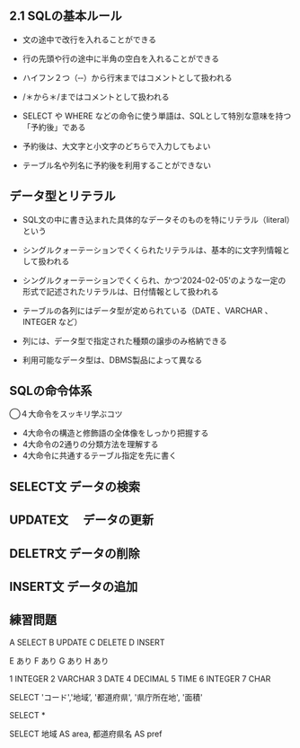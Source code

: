 ## 2.1 SQLの基本ルール

- 文の途中で改行を入れることができる
- 行の先頭や行の途中に半角の空白を入れることができる

- ハイフン２つ（‐‐）から行末まではコメントとして扱われる
- /＊から＊/まではコメントとして扱われる

- SELECT や WHERE などの命令に使う単語は、SQLとして特別な意味を持つ「予約後」である
- 予約後は、大文字と小文字のどちらで入力してもよい
- テーブル名や列名に予約後を利用することができない

## データ型とリテラル

- SQL文の中に書き込まれた具体的なデータそのものを特にリテラル（literal）という
- シングルクォーテーションでくくられたリテラルは、基本的に文字列情報として扱われる
- シングルクォーテーションでくくられ、かつ'2024-02-05'のような一定の形式で記述されたリテラルは、日付情報として扱われる

- テーブルの各列にはデータ型が定められている（DATE 、VARCHAR 、INTEGER  など）
- 列には、データ型で指定された種類の譲歩のみ格納できる
- 利用可能なデータ型は、DBMS製品によって異なる

## SQLの命令体系

  ◯４大命令をスッキリ学ぶコツ
   - 4大命令の構造と修飾語の全体像をしっかり把握する
   - 4大命令の2通りの分類方法を理解する
   - 4大命令に共通するテーブル指定を先に書く

## SELECT文  データの検索

## UPDATE文　  データの更新

## DELETR文  データの削除

## INSERT文  データの追加


 ##  練習問題

 A  SELECT   B UPDATE  C DELETE  D INSERT

 E  あり  F あり G あり  H あり

 1 INTEGER  2 VARCHAR  3 DATE  4 DECIMAL  5 TIME  6 INTEGER  7 CHAR


  SELECT 'コード','地域’, '都道府県', '県庁所在地', '面積'

  SELECT *

  SELECT 地域 AS area, 都道府県名 AS pref  

  